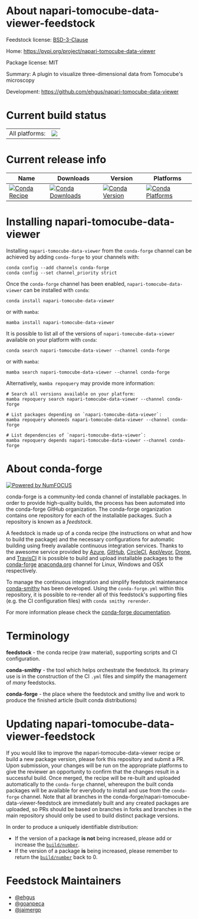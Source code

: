 About napari-tomocube-data-viewer-feedstock
===========================================

Feedstock license: [BSD-3-Clause](https://github.com/conda-forge/napari-tomocube-data-viewer-feedstock/blob/main/LICENSE.txt)

Home: https://pypi.org/project/napari-tomocube-data-viewer

Package license: MIT

Summary: A plugin to visualize three-dimensional data from Tomocube's microscopy

Development: https://github.com/ehgus/napari-tomocube-data-viewer

Current build status
====================


<table><tr><td>All platforms:</td>
    <td>
      <a href="https://dev.azure.com/conda-forge/feedstock-builds/_build/latest?definitionId=19248&branchName=main">
        <img src="https://dev.azure.com/conda-forge/feedstock-builds/_apis/build/status/napari-tomocube-data-viewer-feedstock?branchName=main">
      </a>
    </td>
  </tr>
</table>

Current release info
====================

| Name | Downloads | Version | Platforms |
| --- | --- | --- | --- |
| [![Conda Recipe](https://img.shields.io/badge/recipe-napari--tomocube--data--viewer-green.svg)](https://anaconda.org/conda-forge/napari-tomocube-data-viewer) | [![Conda Downloads](https://img.shields.io/conda/dn/conda-forge/napari-tomocube-data-viewer.svg)](https://anaconda.org/conda-forge/napari-tomocube-data-viewer) | [![Conda Version](https://img.shields.io/conda/vn/conda-forge/napari-tomocube-data-viewer.svg)](https://anaconda.org/conda-forge/napari-tomocube-data-viewer) | [![Conda Platforms](https://img.shields.io/conda/pn/conda-forge/napari-tomocube-data-viewer.svg)](https://anaconda.org/conda-forge/napari-tomocube-data-viewer) |

Installing napari-tomocube-data-viewer
======================================

Installing `napari-tomocube-data-viewer` from the `conda-forge` channel can be achieved by adding `conda-forge` to your channels with:

```
conda config --add channels conda-forge
conda config --set channel_priority strict
```

Once the `conda-forge` channel has been enabled, `napari-tomocube-data-viewer` can be installed with `conda`:

```
conda install napari-tomocube-data-viewer
```

or with `mamba`:

```
mamba install napari-tomocube-data-viewer
```

It is possible to list all of the versions of `napari-tomocube-data-viewer` available on your platform with `conda`:

```
conda search napari-tomocube-data-viewer --channel conda-forge
```

or with `mamba`:

```
mamba search napari-tomocube-data-viewer --channel conda-forge
```

Alternatively, `mamba repoquery` may provide more information:

```
# Search all versions available on your platform:
mamba repoquery search napari-tomocube-data-viewer --channel conda-forge

# List packages depending on `napari-tomocube-data-viewer`:
mamba repoquery whoneeds napari-tomocube-data-viewer --channel conda-forge

# List dependencies of `napari-tomocube-data-viewer`:
mamba repoquery depends napari-tomocube-data-viewer --channel conda-forge
```


About conda-forge
=================

[![Powered by
NumFOCUS](https://img.shields.io/badge/powered%20by-NumFOCUS-orange.svg?style=flat&colorA=E1523D&colorB=007D8A)](https://numfocus.org)

conda-forge is a community-led conda channel of installable packages.
In order to provide high-quality builds, the process has been automated into the
conda-forge GitHub organization. The conda-forge organization contains one repository
for each of the installable packages. Such a repository is known as a *feedstock*.

A feedstock is made up of a conda recipe (the instructions on what and how to build
the package) and the necessary configurations for automatic building using freely
available continuous integration services. Thanks to the awesome service provided by
[Azure](https://azure.microsoft.com/en-us/services/devops/), [GitHub](https://github.com/),
[CircleCI](https://circleci.com/), [AppVeyor](https://www.appveyor.com/),
[Drone](https://cloud.drone.io/welcome), and [TravisCI](https://travis-ci.com/)
it is possible to build and upload installable packages to the
[conda-forge](https://anaconda.org/conda-forge) [anaconda.org](https://anaconda.org/)
channel for Linux, Windows and OSX respectively.

To manage the continuous integration and simplify feedstock maintenance
[conda-smithy](https://github.com/conda-forge/conda-smithy) has been developed.
Using the ``conda-forge.yml`` within this repository, it is possible to re-render all of
this feedstock's supporting files (e.g. the CI configuration files) with ``conda smithy rerender``.

For more information please check the [conda-forge documentation](https://conda-forge.org/docs/).

Terminology
===========

**feedstock** - the conda recipe (raw material), supporting scripts and CI configuration.

**conda-smithy** - the tool which helps orchestrate the feedstock.
                   Its primary use is in the construction of the CI ``.yml`` files
                   and simplify the management of *many* feedstocks.

**conda-forge** - the place where the feedstock and smithy live and work to
                  produce the finished article (built conda distributions)


Updating napari-tomocube-data-viewer-feedstock
==============================================

If you would like to improve the napari-tomocube-data-viewer recipe or build a new
package version, please fork this repository and submit a PR. Upon submission,
your changes will be run on the appropriate platforms to give the reviewer an
opportunity to confirm that the changes result in a successful build. Once
merged, the recipe will be re-built and uploaded automatically to the
`conda-forge` channel, whereupon the built conda packages will be available for
everybody to install and use from the `conda-forge` channel.
Note that all branches in the conda-forge/napari-tomocube-data-viewer-feedstock are
immediately built and any created packages are uploaded, so PRs should be based
on branches in forks and branches in the main repository should only be used to
build distinct package versions.

In order to produce a uniquely identifiable distribution:
 * If the version of a package **is not** being increased, please add or increase
   the [``build/number``](https://docs.conda.io/projects/conda-build/en/latest/resources/define-metadata.html#build-number-and-string).
 * If the version of a package **is** being increased, please remember to return
   the [``build/number``](https://docs.conda.io/projects/conda-build/en/latest/resources/define-metadata.html#build-number-and-string)
   back to 0.

Feedstock Maintainers
=====================

* [@ehgus](https://github.com/ehgus/)
* [@goanpeca](https://github.com/goanpeca/)
* [@jaimergp](https://github.com/jaimergp/)

